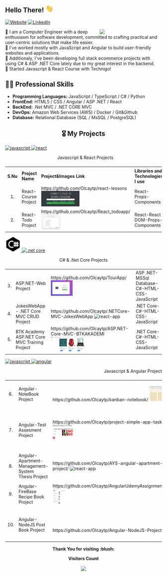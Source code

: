 <h2> Hello There! <img src="https://raw.githubusercontent.com/ABSphreak/ABSphreak/master/gifs/Hi.gif" height="25px"></h2>

[
![Website](https://img.shields.io/badge/Website-CC5500?style=for-the-badge&logo=&logoColor=white)](https://olcaytapan-portfolio.netlify.app/) [ ![LinkedIn](https://img.shields.io/badge/LinkedIn-4682B4?style=for-the-badge&logo=linkedin&logoColor=white)](https://www.linkedin.com/in/olcaytapan/)

<img align="right" src="https://camo.githubusercontent.com/97d0c0c4209208d8ec9573c7e213e05872a9f59b703868647b559b77af601cc6/68747470733a2f2f692e70696e696d672e636f6d2f6f726967696e616c732f65382f66342f35332f65386634353334363961336563393765636433353464663436356437333931332e676966" width='200'/> 

📍 I am a Computer Engineer with a deep enthusiasm for software development, committed to crafting practical and user-centric solutions that make life easier.<br>
📍 I've worked mostly with JavaScript and Angular to build user-friendly websites and applications.<br>
📍 Additionaly, I've been developing full stack ecommerce projects with using C# & ASP .NET Core lately due to my great interest in the backend.<br>
📍 Started Javascript & React Course with Technigo!


## 👨‍💻 Professional Skills

-  **Programming Languages:** JavaScript / TypeScript / C# / Python
-  **FrontEnd:** HTML5 / CSS / Angular / ASP .NET / React
-  **BackEnd:**  .Net MVC / .NET CORE MVC
-  **DevOps:**  Amazon Web Services (AWS) / Docker / Git&Github 
-  **Database:** Relational Database (SQL / MsSQL / PostgreSQL)

### <h2 align="center">&#127894; My Projects</h2>

<a href="#" target="_blank"> <img src="https://upload.wikimedia.org/wikipedia/commons/9/99/Unofficial_JavaScript_logo_2.svg" alt="javascript" height="50"/> </a>
<a href="#" target="_blank"> <img src="https://cdn.icon-icons.com/icons2/2415/PNG/512/react_original_wordmark_logo_icon_146375.png" alt="react" height="50"/> </a> 

 <table>
<tr >
    <caption>Javascript & React Projects<caption>
    <th width="5%">S.Nu </th>
    <th align="left" width="20%">Project Name</th>
    <th align="left" width="40%">Project&Images Link</th>
    <th align="left" width="30%">Libraries and Technologies I use</th>
  
</tr>
<tr>
    <td align=center >1.</td>
    <td>React-Course Project</td>
    <td>https://github.com/Olcaytp/react-lessons <img src="https://github.com/Olcaytp/react-lessons/blob/master/src/img/lesson16.jpg" alt="react-app" height="50" />  </td> 
    <td>React-Props-Components</td>
</tr>
<tr>
    <td align=center >2.</td>
    <td>React-Todo Project</td>
    <td>https://github.com/Olcaytp/React_todoapp/ 
    <img src="https://github.com/Olcaytp/React_todoapp/blob/master/public/todoapp.png" alt="react-app" height="50" /></td> 
    <td>React-React DOM-Props-Components</td>
</tr>
</table>


<a href="#" target="_blank"> <img src="https://github.com/Olcaytp/Library_App/blob/master/Library_App/assets/c_sharp_icon.png" alt="csharp" height="50"/> </a>
<a href="#" target="_blank"> <img src="https://upload.wikimedia.org/wikipedia/commons/e/ee/.NET_Core_Logo.svg" alt=".net core" width="50"/> </a> 

<table>
<tr >
    <caption> C# & .Net Core Projects<caption>
    <td align=center >3.</td>
    <td>ASP.NET-Web Project</td>
    <td>https://github.com/Olcaytp/TourApp/<img src="https://github.com/Olcaytp/TourApp/blob/master/img/3.jpeg" alt="react-app" height="50" /></td> 
    <td>ASP .NET-MSSql Database-C#-HTML-CSS-JavaScript</td>
</tr>
<tr >
    <td align=center >4.</td>
    <td>JokesWebApp - .NET Core MVC CRUD Project</td>
    <td>https://github.com/Olcaytp/.NETCore-MVC-JokesWebApp <img src="https://user-images.githubusercontent.com/85984966/255951241-3c733a51-d25e-49d6-b193-585acf688894.jpeg" alt="react-app" height="50" /></td> 
    <td>.NET Core-C#-HTML-CSS-JavaScript</td>
</tr>
<tr >
    <td align=center >5.</td>
    <td>BTK Academy ASP.NET Core MVC Training Project</td>
    <td>https://github.com/Olcaytp/ASP.NET-Core-MVC-BTKAKADEMI <img src="https://github.com/Olcaytp/ASP.NET-Core-MVC-BTKAKADEMI/blob/main/StoreApp/wwwroot/img/readme.1.jpg" alt="react-app" height="50" /></td> 
    <td>.NET Core-C#-HTML-CSS-JavaScript</td>
</tr>
</table>

<a href="#" target="_blank"> <img src="https://upload.wikimedia.org/wikipedia/commons/9/99/Unofficial_JavaScript_logo_2.svg" alt="javascript" height="50"/> </a>
<a href="#" target="_blank"> <img src="https://upload.wikimedia.org/wikipedia/commons/c/cf/Angular_full_color_logo.svg" alt="angular" height="60"/> </a> 

<table>
<tr >
    <caption> Javascript & Angular Projects<caption>
    <td align=center >6.</td>
    <td>Angular-NoteBook Project</td>
    <td>https://github.com/Olcaytp/kanban-notebook/ <img src="https://github.com/Olcaytp/kanban-notebook/blob/master/src/assets/2.jpeg" alt="react-app" height="50" /></td> 
    <td>Angular-JavaScript-HTML-Bulma Css Framework</td>
     
</tr>
<tr>
    <td align=center >7.</td>
    <td>Angular-Test Assesment Project</td>
    <td>https://github.com/Olcaytp/project-simple-app-taskilicious-ng-material-main/ <img src="https://github.com/Olcaytp/project-simple-app-taskilicious-ng-material-main/blob/master/src/assets/Details.png" alt="react-app" height="50" /></td> 
    <td>Angular-JavaScript-TypeScript-HTML-Angular Material Css Framework-Web Api</td>
</tr>
<tr>
    <td align=center >8.</td>
    <td>Angular-Apartment-Management-System Thesis Project</td>
    <td>https://github.com/Olcaytp/AYS-angular-apartment-management-system-thesis-project/ <img src="https://github.com/Olcaytp/AYS-angular-apartment-management-system-thesis-project/blob/master/src/assets/images/Apartment-Management-System.png" alt="react-app" height="50" /></td> 
    <td>Angular-JavaScript-TypeScript-HTML-FireBase</td>
</tr>
<tr>
    <td align=center >9.</td>
    <td>Angular-FireBase Recipe Book Project</td>
    <td>https://github.com/Olcaytp/AngularUdemyAssignments/tree/main/BasicCourseProject/ <img src="https://github.com/Olcaytp/AngularUdemyAssignments/blob/main/BasicCourseProject/src/assets/img/Recipe-Book.png" alt="react-app" height="50" /></td> 
    <td>Angular-JavaScript-TypeScript-HTML-FireBase</td>
</tr>
<tr>
    <td align=center >10.</td>
    <td>Angular-NodeJS Post Book Project</td>
    <td>https://github.com/Olcaytp/Angular-NodeJS-Project/ <img src="https://github.com/Olcaytp/Angular-NodeJS-Project/blob/master/src/assets/Post-Book.png" alt="react-app" height="50" /></td> 
    <td>Angular-JavaScript-TypeScript-HTML-NodeJS-MongoDB</td>
</tr>        
</table>

<p align="center"><b> Thank You for visiting :blush:</b></p>
<div align="center">
 <b style = {font-weight: 600}>Visitors Count</b>

<p align="center"><img align="center" src="https://profile-counter.glitch.me/{Olcaytp}/count.svg" /></p> 
<br>
</div> 


